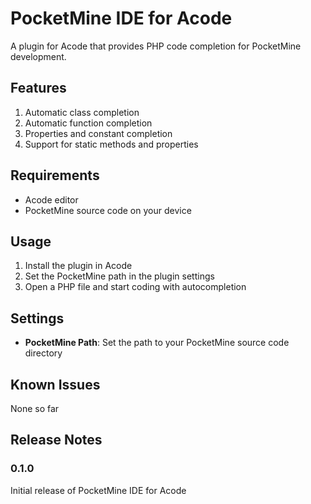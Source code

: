 # PocketMine IDE for Acode

A plugin for Acode that provides PHP code completion for PocketMine development.

## Features

1. Automatic class completion
2. Automatic function completion
3. Properties and constant completion
4. Support for static methods and properties

## Requirements

- Acode editor
- PocketMine source code on your device

## Usage

1. Install the plugin in Acode
2. Set the PocketMine path in the plugin settings
3. Open a PHP file and start coding with autocompletion

## Settings

- **PocketMine Path**: Set the path to your PocketMine source code directory

## Known Issues

None so far

## Release Notes

### 0.1.0

Initial release of PocketMine IDE for Acode